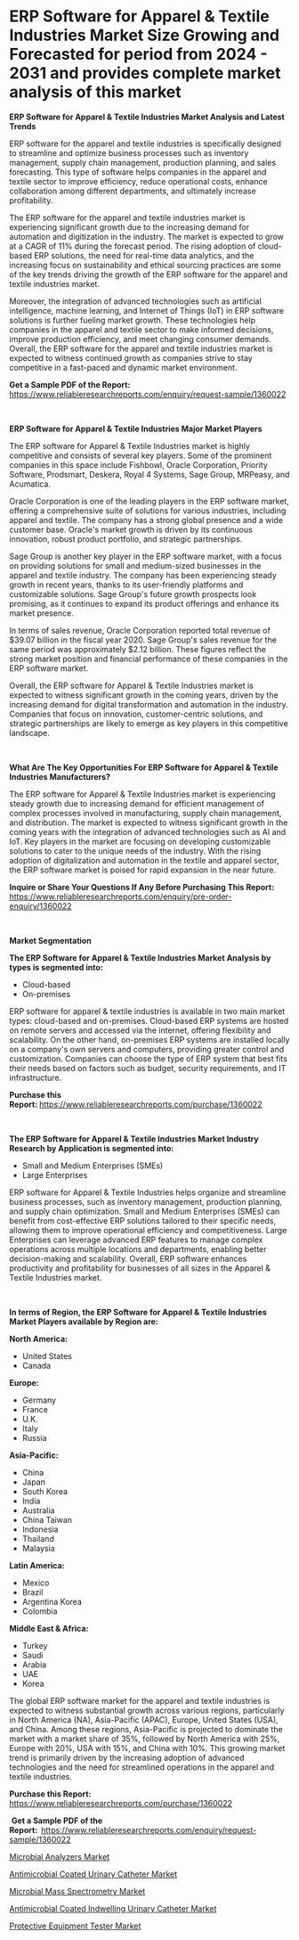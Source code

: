 <p><h1>ERP Software for Apparel & Textile Industries Market Size Growing and Forecasted for period from 2024 - 2031 and provides complete market analysis of this market</h1></p><p><strong>ERP Software for Apparel & Textile Industries Market Analysis and Latest Trends</strong></p>
<p><p>ERP software for the apparel and textile industries is specifically designed to streamline and optimize business processes such as inventory management, supply chain management, production planning, and sales forecasting. This type of software helps companies in the apparel and textile sector to improve efficiency, reduce operational costs, enhance collaboration among different departments, and ultimately increase profitability.</p><p>The ERP software for the apparel and textile industries market is experiencing significant growth due to the increasing demand for automation and digitization in the industry. The market is expected to grow at a CAGR of 11% during the forecast period. The rising adoption of cloud-based ERP solutions, the need for real-time data analytics, and the increasing focus on sustainability and ethical sourcing practices are some of the key trends driving the growth of the ERP software for the apparel and textile industries market.</p><p>Moreover, the integration of advanced technologies such as artificial intelligence, machine learning, and Internet of Things (IoT) in ERP software solutions is further fueling market growth. These technologies help companies in the apparel and textile sector to make informed decisions, improve production efficiency, and meet changing consumer demands. Overall, the ERP software for the apparel and textile industries market is expected to witness continued growth as companies strive to stay competitive in a fast-paced and dynamic market environment.</p></p>
<p><strong>Get a Sample PDF of the Report:&nbsp;</strong> <a href="https://www.reliableresearchreports.com/enquiry/request-sample/1360022">https://www.reliableresearchreports.com/enquiry/request-sample/1360022</a></p>
<p>&nbsp;</p>
<p><strong>ERP Software for Apparel & Textile Industries Major Market Players</strong></p>
<p><p>The ERP software for Apparel & Textile Industries market is highly competitive and consists of several key players. Some of the prominent companies in this space include Fishbowl, Oracle Corporation, Priority Software, Prodsmart, Deskera, Royal 4 Systems, Sage Group, MRPeasy, and Acumatica.</p><p>Oracle Corporation is one of the leading players in the ERP software market, offering a comprehensive suite of solutions for various industries, including apparel and textile. The company has a strong global presence and a wide customer base. Oracle's market growth is driven by its continuous innovation, robust product portfolio, and strategic partnerships.</p><p>Sage Group is another key player in the ERP software market, with a focus on providing solutions for small and medium-sized businesses in the apparel and textile industry. The company has been experiencing steady growth in recent years, thanks to its user-friendly platforms and customizable solutions. Sage Group's future growth prospects look promising, as it continues to expand its product offerings and enhance its market presence.</p><p>In terms of sales revenue, Oracle Corporation reported total revenue of $39.07 billion in the fiscal year 2020. Sage Group's sales revenue for the same period was approximately $2.12 billion. These figures reflect the strong market position and financial performance of these companies in the ERP software market.</p><p>Overall, the ERP software for Apparel & Textile Industries market is expected to witness significant growth in the coming years, driven by the increasing demand for digital transformation and automation in the industry. Companies that focus on innovation, customer-centric solutions, and strategic partnerships are likely to emerge as key players in this competitive landscape.</p></p>
<p>&nbsp;</p>
<p><strong>What Are The Key Opportunities For ERP Software for Apparel & Textile Industries Manufacturers?</strong></p>
<p><p>The ERP software for Apparel & Textile Industries market is experiencing steady growth due to increasing demand for efficient management of complex processes involved in manufacturing, supply chain management, and distribution. The market is expected to witness significant growth in the coming years with the integration of advanced technologies such as AI and IoT. Key players in the market are focusing on developing customizable solutions to cater to the unique needs of the industry. With the rising adoption of digitalization and automation in the textile and apparel sector, the ERP software market is poised for rapid expansion in the near future.</p></p>
<p><strong>Inquire or Share Your Questions If Any Before Purchasing This Report:</strong> <a href="https://www.reliableresearchreports.com/enquiry/pre-order-enquiry/1360022">https://www.reliableresearchreports.com/enquiry/pre-order-enquiry/1360022</a></p>
<p>&nbsp;</p>
<p><strong>Market Segmentation</strong></p>
<p><strong>The ERP Software for Apparel & Textile Industries Market Analysis by types is segmented into:</strong></p>
<p><ul><li>Cloud-based</li><li>On-premises</li></ul></p>
<p><p>ERP software for apparel & textile industries is available in two main market types: cloud-based and on-premises. Cloud-based ERP systems are hosted on remote servers and accessed via the internet, offering flexibility and scalability. On the other hand, on-premises ERP systems are installed locally on a company's own servers and computers, providing greater control and customization. Companies can choose the type of ERP system that best fits their needs based on factors such as budget, security requirements, and IT infrastructure.</p></p>
<p><strong>Purchase this Report:&nbsp;</strong><a href="https://www.reliableresearchreports.com/purchase/1360022">https://www.reliableresearchreports.com/purchase/1360022</a></p>
<p>&nbsp;</p>
<p><strong>The ERP Software for Apparel & Textile Industries Market Industry Research by Application is segmented into:</strong></p>
<p><ul><li>Small and Medium Enterprises (SMEs)</li><li>Large Enterprises</li></ul></p>
<p><p>ERP software for Apparel & Textile Industries helps organize and streamline business processes, such as inventory management, production planning, and supply chain optimization. Small and Medium Enterprises (SMEs) can benefit from cost-effective ERP solutions tailored to their specific needs, allowing them to improve operational efficiency and competitiveness. Large Enterprises can leverage advanced ERP features to manage complex operations across multiple locations and departments, enabling better decision-making and scalability. Overall, ERP software enhances productivity and profitability for businesses of all sizes in the Apparel & Textile Industries market.</p></p>
<p>&nbsp;</p>
<p><strong>In terms of Region, the ERP Software for Apparel & Textile Industries Market Players available by Region are:</strong></p>
<p>
    <p> <strong> North America: </strong>
        <ul>
            <li>United States</li>
            <li>Canada</li>
        </ul>
        </p> 
    <p> <strong> Europe: </strong>
        <ul>
            <li>Germany</li>
            <li>France</li>
            <li>U.K.</li>
            <li>Italy</li>
            <li>Russia</li>
        </ul>
        </p> 
    <p> <strong> Asia-Pacific: </strong>
        <ul>
            <li>China</li>
            <li>Japan</li>
            <li>South Korea</li>
            <li>India</li>
            <li>Australia</li>
            <li>China Taiwan</li>
            <li>Indonesia</li>
            <li>Thailand</li>
            <li>Malaysia</li>
        </ul>
        </p> 
    <p> <strong> Latin America: </strong>
        <ul>
            <li>Mexico</li>
            <li>Brazil</li>
            <li>Argentina Korea</li>
            <li>Colombia</li>
        </ul>
        </p> 
    <p> <strong> Middle East & Africa: </strong>
        <ul>
            <li>Turkey</li>
            <li>Saudi</li>
            <li>Arabia</li>
            <li>UAE</li>
            <li>Korea</li>
        </ul>
    </p>
    </p>
<p><p>The global ERP software market for the apparel and textile industries is expected to witness substantial growth across various regions, particularly in North America (NA), Asia-Pacific (APAC), Europe, United States (USA), and China. Among these regions, Asia-Pacific is projected to dominate the market with a market share of 35%, followed by North America with 25%, Europe with 20%, USA with 15%, and China with 10%. This growing market trend is primarily driven by the increasing adoption of advanced technologies and the need for streamlined operations in the apparel and textile industries.</p></p>
<p><strong>Purchase this Report: </strong><a href="https://www.reliableresearchreports.com/purchase/1360022">https://www.reliableresearchreports.com/purchase/1360022</a></p>
<p>&nbsp;<strong>Get a Sample PDF of the Report:&nbsp;&nbsp;</strong><a href="https://www.reliableresearchreports.com/enquiry/request-sample/1360022">https://www.reliableresearchreports.com/enquiry/request-sample/1360022</a></p>
<p><strong></strong></p>
<p><p><a href="https://github.com/wwwkeltoum/Market-Research-Report-List-1/blob/main/microbial-analyzers-market.md">Microbial Analyzers Market</a></p><p><a href="https://github.com/nicholepatriciadoylenwnrjr0/Market-Research-Report-List-1/blob/main/antimicrobial-coated-urinary-catheter-market.md">Antimicrobial Coated Urinary Catheter Market</a></p><p><a href="https://github.com/joannesouthgate/Market-Research-Report-List-1/blob/main/microbial-mass-spectrometry-market.md">Microbial Mass Spectrometry Market</a></p><p><a href="https://github.com/sofayahoo2023/Market-Research-Report-List-3/blob/main/antimicrobial-coated-indwelling-urinary-catheter-market.md">Antimicrobial Coated Indwelling Urinary Catheter Market</a></p><p><a href="https://github.com/gamblestampleyjenny50m5sl6/Market-Research-Report-List-1/blob/main/protective-equipment-tester-market.md">Protective Equipment Tester Market</a></p></p>